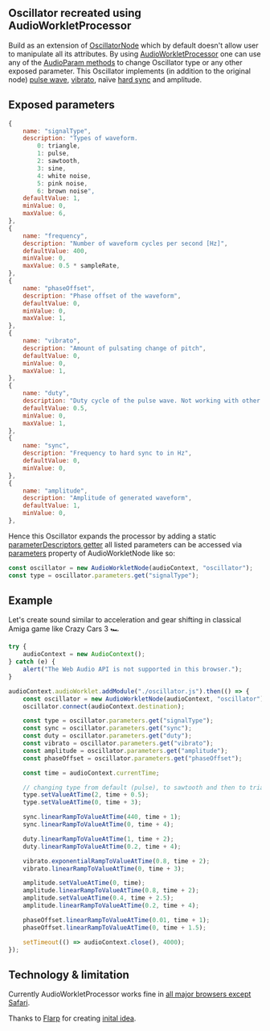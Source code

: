 ## Oscillator recreated using AudioWorkletProcessor
Build as an extension of [OscillatorNode](https://developer.mozilla.org/en-US/docs/Web/API/OscillatorNode) which by default doesn't allow user to manipulate all its attributes. By using [AudioWorkletProcessor](https://developer.mozilla.org/en-US/docs/Web/API/AudioWorkletProcessor) one can use any of the [AudioParam methods](https://developer.mozilla.org/en-US/docs/Web/API/AudioParam#methods) to change Oscillator type or any other exposed parameter. This Oscillator implements (in addition to the original node) [pulse wave](https://en.wikipedia.org/wiki/Pulse_wave), [vibrato](https://en.wikipedia.org/wiki/Vibrato), naïve [hard sync](https://en.wikipedia.org/wiki/Oscillator_sync) and amplitude.

## Exposed parameters
````javascript
{
    name: "signalType",
    description: "Types of waveform. 
        0: triangle, 
        1: pulse, 
        2: sawtooth, 
        3: sine, 
        4: white noise, 
        5: pink noise, 
        6: brown noise",
    defaultValue: 1,
    minValue: 0,
    maxValue: 6,
},
{
    name: "frequency",
    description: "Number of waveform cycles per second [Hz]",
    defaultValue: 400,
    minValue: 0,
    maxValue: 0.5 * sampleRate,
},
{
    name: "phaseOffset",
    description: "Phase offset of the waveform",
    defaultValue: 0,
    minValue: 0,
    maxValue: 1,
},
{
    name: "vibrato",
    description: "Amount of pulsating change of pitch",
    defaultValue: 0,
    minValue: 0,
    maxValue: 1,
},
{
    name: "duty",
    description: "Duty cycle of the pulse wave. Not working with other waves",
    defaultValue: 0.5,
    minValue: 0,
    maxValue: 1,
},
{
    name: "sync",
    description: "Frequency to hard sync to in Hz",
    defaultValue: 0,
    minValue: 0,
},
{
    name: "amplitude",
    description: "Amplitude of generated waveform",
    defaultValue: 1,
    minValue: 0,
},

````
Hence this Oscillator expands the processor by adding a static [parameterDescriptors getter](https://developer.mozilla.org/en-US/docs/Web/API/AudioWorkletProcessor/parameterDescriptors) all listed parameters can be accessed via [parameters](https://developer.mozilla.org/en-US/docs/Web/API/AudioWorkletNode/parameters) property of AudioWorkletNode like so: 
````javascript
const oscillator = new AudioWorkletNode(audioContext, "oscillator");
const type = oscillator.parameters.get("signalType");
````

## Example
Let's create sound similar to acceleration and gear shifting in classical Amiga game like Crazy Cars 3 🏎️
```javascript
try {
    audioContext = new AudioContext();
} catch (e) {
    alert("The Web Audio API is not supported in this browser.");
}

audioContext.audioWorklet.addModule("./oscillator.js").then(() => {
    const oscillator = new AudioWorkletNode(audioContext, "oscillator");
    oscillator.connect(audioContext.destination);

    const type = oscillator.parameters.get("signalType");
    const sync = oscillator.parameters.get("sync");
    const duty = oscillator.parameters.get("duty");
    const vibrato = oscillator.parameters.get("vibrato");
    const amplitude = oscillator.parameters.get("amplitude");
    const phaseOffset = oscillator.parameters.get("phaseOffset");

    const time = audioContext.currentTime;

    // changing type from default (pulse), to sawtooth and then to triangle
    type.setValueAtTime(2, time + 0.5);
    type.setValueAtTime(0, time + 3);

    sync.linearRampToValueAtTime(440, time + 1);
    sync.linearRampToValueAtTime(0, time + 4);

    duty.linearRampToValueAtTime(1, time + 2);
    duty.linearRampToValueAtTime(0.2, time + 4);

    vibrato.exponentialRampToValueAtTime(0.8, time + 2);
    vibrato.linearRampToValueAtTime(0, time + 3);

    amplitude.setValueAtTime(0, time);
    amplitude.linearRampToValueAtTime(0.8, time + 2);
    amplitude.setValueAtTime(0.4, time + 2.5);
    amplitude.linearRampToValueAtTime(0.2, time + 4);

    phaseOffset.linearRampToValueAtTime(0.01, time + 1);
    phaseOffset.linearRampToValueAtTime(0, time + 1.5);

    setTimeout(() => audioContext.close(), 4000);
});
````

## Technology & limitation
Currently AudioWorkletProcessor works fine in [all major browsers except Safari](https://developer.mozilla.org/en-US/docs/Web/API/AudioWorkletProcessor#browser_compatibility).

Thanks to [Flarp](https://github.com/Flarp) for creating [inital idea](https://github.com/Flarp/better-oscillator). 
